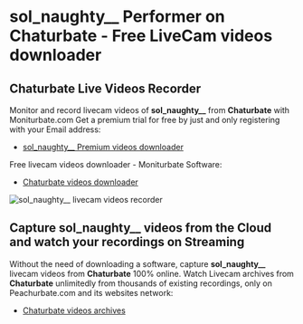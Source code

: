 # sol_naughty__ Performer on Chaturbate - Free LiveCam videos downloader

## Chaturbate Live Videos Recorder

Monitor and record livecam videos of **sol_naughty__** from **Chaturbate** with Moniturbate.com
Get a premium trial for free by just and only registering with your Email address:
* [sol_naughty__ Premium videos downloader](https://moniturbate.com/request-demo-licence-key.html)

Free livecam videos downloader - Moniturbate Software:
* [Chaturbate videos downloader](https://moniturbate.com/moniturbate-download-software.html)

![sol_naughty__ livecam videos recorder](https://peachurnet.com/templates/moniturbate-software.png)


## Capture sol_naughty__ videos from the Cloud and watch your recordings on Streaming

Without the need of downloading a software, capture **sol_naughty__** livecam videos from **Chaturbate** 100% online.
Watch Livecam archives from **Chaturbate** unlimitedly from thousands of existing recordings, only on Peachurbate.com and its websites network:
* [Chaturbate videos archives](https://peachurnet.com/)